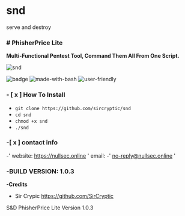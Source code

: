 # snd
serve and destroy
### # PhisherPrice Lite
**Multi-Functional Pentest Tool, Command Them All From One Script.**

![snd](https://user-images.githubusercontent.com/48811414/95025004-18fbe100-0676-11eb-9f21-6e2327c8efd7.png)


![badge](https://user-images.githubusercontent.com/48811414/86191653-8233fb80-bb3f-11ea-8b2c-5e8737da4464.png) ![made-with-bash](https://user-images.githubusercontent.com/48811414/86414182-29896d80-bcbb-11ea-9b0b-de6b57eb583d.png) ![user-friendly](https://user-images.githubusercontent.com/48811414/86414184-2a220400-bcbb-11ea-89a8-89890f2e3775.png)

### **- [ x ] How To Install**

- `git clone https://github.com/sircryptic/snd`
- `cd snd`
-  `chmod +x snd`
-  `./snd`

### **-[ x ] contact info**
-' website: https://nullsec.online ' email:
-' no-reply@nullsec.online '

### **-BUILD VERSION: 1.0.3**

**-Credits**

- Sir Crypic 
https://github.com/SirCryptic


S&D PhisherPrice Lite Version 1.0.3 <tagname>
